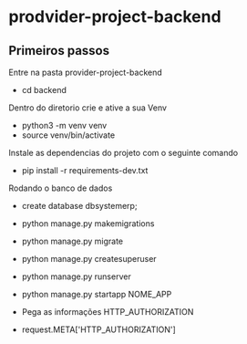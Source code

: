 
# prodvider-project-backend

## Primeiros passos
Entre na pasta provider-project-backend

* cd backend    

Dentro do diretorio crie e ative a sua Venv

* python3 -m venv venv
* source venv/bin/activate

Instale as dependencias do projeto com o seguinte comando

* pip install -r requirements-dev.txt

Rodando o banco de dados

* create database dbsystemerp;
* python manage.py makemigrations
* python manage.py migrate
* python manage.py createsuperuser
* python manage.py runserver
* python manage.py startapp NOME_APP


* Pega as informações HTTP_AUTHORIZATION
* request.META['HTTP_AUTHORIZATION']